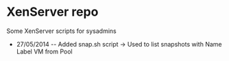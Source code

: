 XenServer repo
=========

Some XenServer scripts for sysadmins
- 27/05/2014 -- Added snap.sh script -> Used to list snapshots with Name Label VM from Pool
